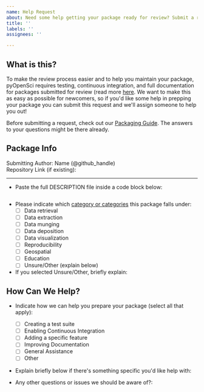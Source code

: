 ```yaml
---
name: Help Request
about: Need some help getting your package ready for review? Submit a request here!
title: ''
labels: ''
assignees: ''

---
```


## What is this?

To make the review process easier and to help you maintain your package, pyOpenSci requires testing, continuous integration, and full documentation for packages submitted for review (read more [here](https://www.pyopensci.org/dev_guide/packaging/packaging_guide.html#overview). We want to make this as easy as possible for newcomers, so if you'd like some help in prepping your package you can submit this request and we'll assign someone to help you out!

Before submitting a request, check out our [Packaging Guide](https://www.pyopensci.org/dev_guide/packaging/packaging_guide.html). The answers to your questions might be there already.


## Package Info
Submitting Author: Name (@github_handle)  
Repository Link (if existing):   

---

-   Paste the full DESCRIPTION file inside a code block below:

```

```

- Please indicate which [category or categories](https://pyopensci.github.io/dev_guide/peer_review/peer_review_proc.html#aims-and-scope) this package falls under:
	- [ ] Data retrieval
	- [ ] Data extraction
	- [ ] Data munging
	- [ ] Data deposition
	- [ ] Data visualization
	- [ ] Reproducibility
	- [ ] Geospatial
	- [ ] Education
	- [ ] Unsure/Other (explain below)

- If you selected Unsure/Other, briefly explain:
        
## How Can We Help?

- Indicate how we can help you prepare your package (select all that apply):
	- [ ] Creating a test suite
	- [ ] Enabling Continuous Integration
	- [ ] Adding a specific feature
	- [ ] Improving Documentation
	- [ ] General Assistance
	- [ ] Other

- Explain briefly below if there's something specific you'd like help with:

- Any other questions or issues we should be aware of?:
